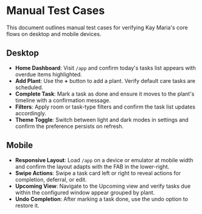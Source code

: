 # Manual Test Cases

This document outlines manual test cases for verifying Kay Maria's core flows on desktop and mobile devices.

## Desktop

- **Home Dashboard**: Visit `/app` and confirm today's tasks list appears with overdue items highlighted.
- **Add Plant**: Use the **+** button to add a plant. Verify default care tasks are scheduled.
- **Complete Task**: Mark a task as done and ensure it moves to the plant's timeline with a confirmation message.
- **Filters**: Apply room or task-type filters and confirm the task list updates accordingly.
- **Theme Toggle**: Switch between light and dark modes in settings and confirm the preference persists on refresh.

## Mobile

- **Responsive Layout**: Load `/app` on a device or emulator at mobile width and confirm the layout adapts with the FAB in the lower-right.
- **Swipe Actions**: Swipe a task card left or right to reveal actions for completion, deferral, or edit.
- **Upcoming View**: Navigate to the Upcoming view and verify tasks due within the configured window appear grouped by plant.
- **Undo Completion**: After marking a task done, use the undo option to restore it.

